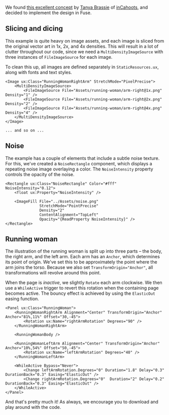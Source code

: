 We found [this excellent concept](https://dribbble.com/shots/3202189-Fitness-App-Concept) by [Tanya Brassie](https://dribbble.com/tanyabrassie) of [inCahoots](https://www.instagram.com/incahootsdesign), and decided to implement the design in Fuse.

## Slicing and dicing

This example is quite heavy on image assets, and each image is sliced from the original vector art in 1x, 2x, and 4x densities.
This will result in a lot of clutter throughout our code, since we need a `MultiDensityImageSource` with three instances of `FileImageSource` for each image.

To clean this up, all images are defined separately in `StaticResources.ux`, along with fonts and text styles.

<!-- snippet-begin:code/StaticResources.ux:Images -->

```
<Image ux:Class="RunningWomanRightArm" StretchMode="PixelPrecise">
    <MultiDensityImageSource>
        <FileImageSource File="Assets/running-woman/arm-right@1x.png" Density="1" />
        <FileImageSource File="Assets/running-woman/arm-right@2x.png" Density="2" />
        <FileImageSource File="Assets/running-woman/arm-right@4x.png" Density="4" />
    </MultiDensityImageSource>
</Image>

... and so on ...
```

<!-- snippet-end -->

## Noise

The example has a couple of elements that include a subtle noise texture.
For this, we've created a `NoiseRectangle` component, which displays a repeating noise image overlaying a color.
The `NoiseIntensity` property controls the opacity of the noise.

<!-- snippet-begin:code/Components/NoiseRectangle.ux:NoiseRectangle -->

```
<Rectangle ux:Class="NoiseRectangle" Color="#fff" NoiseIntensity="0.12">
    <float ux:Property="NoiseIntensity" />

    <ImageFill File="../Assets/noise.png"
               StretchMode="PointPrecise"
               Density="2"
               ContentAlignment="TopLeft"
               Opacity="{ReadProperty NoiseIntensity}" />
</Rectangle>
```

<!-- snippet-end -->

## Running woman

The illustration of the running woman is split up into three parts – the body, the right arm, and the left arm.
Each arm has an `Anchor`, which determines its point of origin. We've set this to be approximately the point where the arm joins the torso.
Because we also set `TransformOrigin="Anchor"`, all transformations will revolve around this point.

When the page is *inactive*, we slightly `Rotate` each arm clockwise.
We then use a `WhileActive` trigger to revert this rotation when the containing page becomes active.
The bouncy effect is achieved by using the `ElasticOut` easing function.


<!-- snippet-begin:code/Components/RunningWoman.ux:RunningWoman -->

```
<Panel ux:Class="RunningWoman">
    <RunningWomanRightArm Alignment="Center" TransformOrigin="Anchor" Anchor="81%,11%" Offset="30,-45">
        <Rotation ux:Name="rightArmRotation" Degrees="90" />
    </RunningWomanRightArm>
    
    <RunningWomanBody />

    <RunningWomanLeftArm Alignment="Center" TransformOrigin="Anchor" Anchor="10%,54%" Offset="50,-45">
        <Rotation ux:Name="leftArmRotation" Degrees="40" />
    </RunningWomanLeftArm>
    
    <WhileActive Bypass="Never">
        <Change leftArmRotation.Degrees="0" Duration="1.8" Delay="0.3" DurationBack="0.3" Easing="ElasticOut" />
        <Change rightArmRotation.Degrees="0"  Duration="2" Delay="0.2" DurationBack="0.3" Easing="ElasticOut" />
    </WhileActive>
</Panel>
```

<!-- snippet-end -->

And that's pretty much it! As always, we encourage you to download and play around with the code.